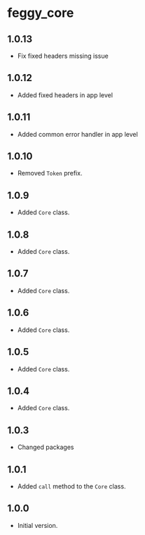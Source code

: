 # feggy_core

## 1.0.13

- Fix fixed headers missing issue

## 1.0.12

- Added fixed headers in app level

## 1.0.11

- Added common error handler in app level

## 1.0.10

- Removed `Token` prefix.

## 1.0.9

- Added `Core` class.

## 1.0.8

- Added `Core` class.

## 1.0.7

- Added `Core` class.

## 1.0.6

- Added `Core` class.

## 1.0.5

- Added `Core` class.

## 1.0.4

- Added `Core` class.

## 1.0.3

- Changed packages

## 1.0.1

- Added `call` method to the `Core` class.

## 1.0.0

- Initial version.

